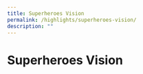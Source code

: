 ```yaml
---
title: Superheroes Vision
permalink: /highlights/superheroes-vision/
description: ""
---
```

# Superheroes Vision

